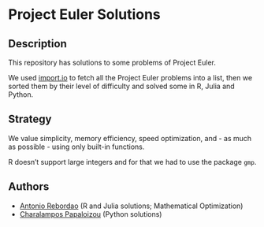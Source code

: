# Project Euler Solutions

## Description

This repository has solutions to some problems of Project Euler.

We used [import.io](https://import.io/) to fetch all the Project Euler 
problems into a list, then we sorted them by their level of difficulty and 
solved some in R, Julia and Python.

## Strategy

We value simplicity, memory efficiency, speed optimization, and - as much 
as possible - using only built-in functions.

R doesn’t support large integers and for that we had to use the package `gmp`.

## Authors

- [Antonio Rebordao](https://www.linkedin.com/in/rebordao) (R and Julia solutions; Mathematical Optimization)
- [Charalampos Papaloizou](https://github.com/papaloizouc) (Python solutions)
